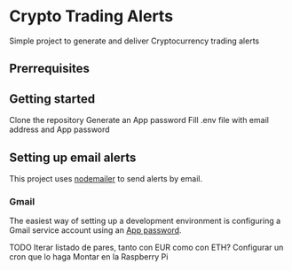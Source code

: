 # Crypto Trading Alerts

Simple project to generate and deliver Cryptocurrency trading alerts

## Prerrequisites

## Getting started

Clone the repository
Generate an App password
Fill .env file with email address and App password

## Setting up email alerts

This project uses [nodemailer](https://nodemailer.com/about/) to send alerts by email.

### Gmail

The easiest way of setting up a development environment is configuring a Gmail service account using an [App password](https://support.google.com/accounts/answer/185833).

TODO
Iterar listado de pares, tanto con EUR como con ETH?
Configurar un cron que lo haga
Montar en la Raspberry Pi
